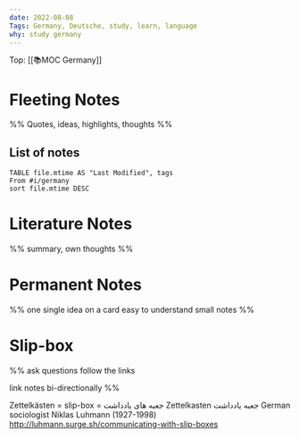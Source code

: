```yaml
---
date: 2022-08-08 
Tags: Germany, Deutsche, study, learn, language 
why: study germany   
---
```

Top: [[📚MOC Germany]]




# Fleeting Notes
%% 
Quotes, ideas, highlights, thoughts
%%


## List of notes
```dataview
TABLE file.mtime AS "Last Modified", tags
From #i/germany 
sort file.mtime DESC
```

# Literature Notes

%% 
summary, own thoughts
%%


# Permanent Notes

%% 
one single idea on a card
easy to understand
small notes 
%%



# Slip-box
%% 
ask questions
follow the links

link notes bi-directionally
%%










Zettelkästen = slip-box = جعبه های یادداشت
Zettelkasten جعبه یادداشت
German sociologist Niklas Luhmann (1927-1998)
http://luhmann.surge.sh/communicating-with-slip-boxes

